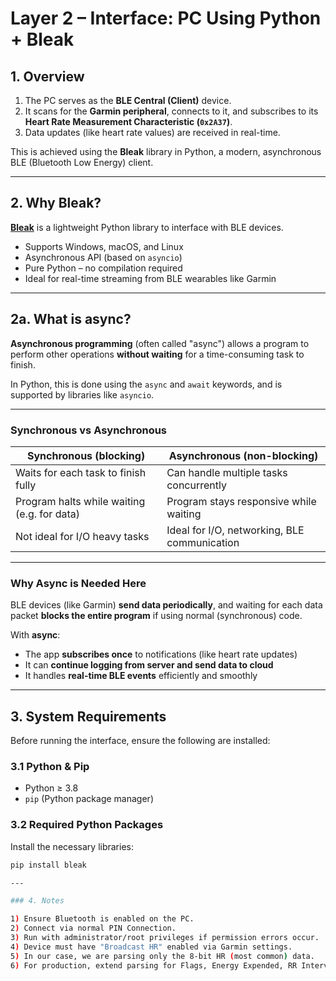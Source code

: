 # Layer 2 – Interface: PC Using Python + Bleak

## 1. Overview

1) The PC serves as the **BLE Central (Client)** device.
2) It scans for the **Garmin peripheral**, connects to it, and subscribes to its **Heart Rate Measurement Characteristic (`0x2A37`)**.
3) Data updates (like heart rate values) are received in real-time.

This is achieved using the **Bleak** library in Python, a modern, asynchronous BLE (Bluetooth Low Energy) client.

---

## 2. Why Bleak?

[**Bleak**](https://github.com/hbldh/bleak) is a lightweight Python library to interface with BLE devices.

- Supports Windows, macOS, and Linux
- Asynchronous API (based on `asyncio`)
- Pure Python – no compilation required
- Ideal for real-time streaming from BLE wearables like Garmin

---

## 2a. What is async?

**Asynchronous programming** (often called "async") allows a program to perform other operations **without waiting** for a time-consuming task to finish.

In Python, this is done using the `async` and `await` keywords, and is supported by libraries like `asyncio`.

---

### Synchronous vs Asynchronous

| Synchronous (blocking)                      | Asynchronous (non-blocking)                  |
|---------------------------------------------|----------------------------------------------|
| Waits for each task to finish fully         | Can handle multiple tasks concurrently       |
| Program halts while waiting (e.g. for data) | Program stays responsive while waiting       |
| Not ideal for I/O heavy tasks               | Ideal for I/O, networking, BLE communication |

---

### Why Async is Needed Here

BLE devices (like Garmin) **send data periodically**, and waiting for each data packet **blocks the entire program** if using normal (synchronous) code.

With **async**:

- The app **subscribes once** to notifications (like heart rate updates)
- It can **continue logging from server and send data to cloud**
- It handles **real-time BLE events** efficiently and smoothly

---

## 3. System Requirements

Before running the interface, ensure the following are installed:

### 3.1 Python & Pip

- Python ≥ 3.8  
- `pip` (Python package manager)

### 3.2 Required Python Packages

Install the necessary libraries:

```bash
pip install bleak

---

### 4. Notes

1) Ensure Bluetooth is enabled on the PC.
2) Connect via normal PIN Connection.
3) Run with administrator/root privileges if permission errors occur.
4) Device must have "Broadcast HR" enabled via Garmin settings.
5) In our case, we are parsing only the 8-bit HR (most common) data.
6) For production, extend parsing for Flags, Energy Expended, RR Interval if needed.



